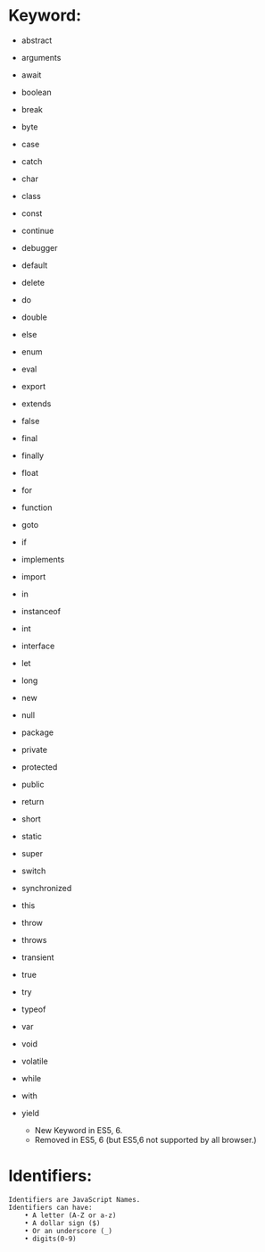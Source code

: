 # Keyword:

- abstract	
- arguments
- await	
- boolean
- break
- byte
- case
- catch
- char
- class
- const
- continue
- debugger
- default
- delete
- do
- double
- else
- enum
- eval
- export
- extends
- false
- final
- finally
- float
- for
- function
- goto
- if
- implements
- import
- in
- instanceof
- int
- interface
- let
- long
- new
- null
- package
- private
- protected
- public
- return
- short
- static
- super
- switch
- synchronized
- this
- throw
- throws
- transient
- true
- try
- typeof
- var
- void
- volatile
- while
- with
- yield

    * New Keyword in ES5, 6.
    * Removed in ES5, 6 (but ES5,6 not supported by all browser.)

# Identifiers:
    Identifiers are JavaScript Names.
    Identifiers can have:
        • A letter (A-Z or a-z)
        • A dollar sign ($)
        • Or an underscore (_)
        • digits(0-9)

